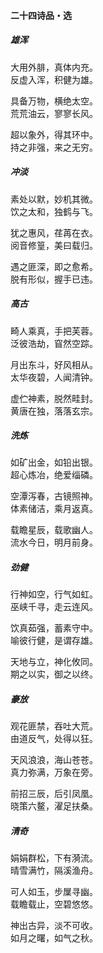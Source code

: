 #### 二十四诗品・选

##### 雄浑

大用外腓，真体内充。  
反虚入浑，积健为雄。

具备万物，横绝太空。  
荒荒油云，寥寥长风。

超以象外，得其环中。  
持之非强，来之无穷。

##### 冲淡

素处以默，妙机其微。  
饮之太和，独鹤与飞。

犹之惠风，荏苒在衣。  
阅音修篁，美曰载归。

遇之匪深，即之愈希。  
脱有形似，握手已违。

##### 高古

畸人乘真，手把芙蓉。  
泛彼浩劫，窅然空踪。

月出东斗，好风相从。  
太华夜碧，人闻清钟。

虚伫神素，脱然畦封。  
黄唐在独，落落玄宗。

##### 洗炼	

如矿出金，如铅出银。  
超心炼冶，绝爱缁磷。

空潭泻春，古镜照神。  
体素储洁，乘月返真。

载瞻星辰，载歌幽人。  
流水今日，明月前身。

##### 劲健

行神如空，行气如虹。  
巫峡千寻，走云连风。

饮真茹强，蓄素守中。  
喻彼行健，是谓存雄。

天地与立，神化攸同。  
期之以实，御之以终。

##### 豪放

观花匪禁，吞吐大荒。  
由道反气，处得以狂。

天风浪浪，海山苍苍。  
真力弥满，万象在旁。

前招三辰，后引凤凰。  
晓策六鳌，濯足扶桑。

##### 清奇

娟娟群松，下有漪流。  
晴雪满竹，隔溪渔舟。

可人如玉，步屟寻幽。  
载瞻载止，空碧悠悠。

神出古异，淡不可收。  
如月之曙，如气之秋。
